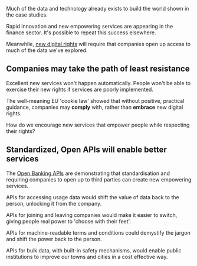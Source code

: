 Much of the data and technology already exists to build the world shown in the case studies.

Rapid innovation and new empowering services are appearing in the finance sector. It's possible to repeat this success elsewhere.


Meanwhile, [new digital rights](#) will require that companies open up access to much of the data we've explored.

## Companies may take the path of least resistance

Excellent new services won't happen automatically. People won't be able to exercise their new rights if services are poorly implemented.

The well-meaning EU 'cookie law' showed that without positive, practical guidance, companies may **comply** with, rather than **embrace** new digital rights.

How do we encourage new services that empower people while respecting their rights?

## Standardized, Open APIs will enable better services

The [Open Banking APIs](#) are demonstrating that standardisation and requiring companies to open up to third parties can create new empowering services.

APIs for accessing usage data would shift the value of data back to the person, unlocking it from the company.

APIs for joining and leaving companies would make it easier to switch, giving people real power to 'choose with their feet'.

APIs for machine-readable terms and conditions could demystify the jargon and shift the power back to the person.

APIs for bulk data, with built-in safety mechanisms, would enable public institutions to improve our towns and cities in a cost effective way.
